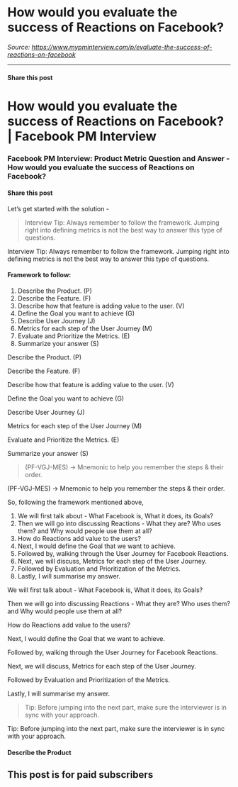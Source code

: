 # How would you evaluate the success of Reactions on Facebook?

*Source: https://www.mypminterview.com/p/evaluate-the-success-of-reactions-on-facebook*

---

#### Share this post

# How would you evaluate the success of Reactions on Facebook? | Facebook PM Interview

### Facebook PM Interview: Product Metric Question and Answer - How would you evaluate the success of Reactions on Facebook?

#### Share this post







Let’s get started with the solution -

> Interview Tip: Always remember to follow the framework. Jumping right into defining metrics is not the best way to answer this type of questions.

Interview Tip: Always remember to follow the framework. Jumping right into defining metrics is not the best way to answer this type of questions.



#### Framework to follow:



1. Describe the Product. (P)
2. Describe the Feature. (F)
3. Describe how that feature is adding value to the user. (V)
4. Define the Goal you want to achieve (G)
5. Describe User Journey (J)
6. Metrics for each step of the User Journey (M)
7. Evaluate and Prioritize the Metrics. (E)
8. Summarize your answer (S)

Describe the Product. (P)

Describe the Feature. (F)

Describe how that feature is adding value to the user. (V)

Define the Goal you want to achieve (G)

Describe User Journey (J)

Metrics for each step of the User Journey (M)

Evaluate and Prioritize the Metrics. (E)

Summarize your answer (S)



> (PF-VGJ-MES) -> Mnemonic to help you remember the steps & their order.

(PF-VGJ-MES) -> Mnemonic to help you remember the steps & their order.



So, following the framework mentioned above,



1. We will first talk about - What Facebook is, What it does, its Goals?
2. Then we will go into discussing Reactions - What they are? Who uses them? and Why would people use them at all?
3. How do Reactions add value to the users?
4. Next, I would define the Goal that we want to achieve.
5. Followed by, walking through the User Journey for Facebook Reactions.
6. Next, we will discuss, Metrics for each step of the User Journey.
7. Followed by Evaluation and Prioritization of the Metrics.
8. Lastly, I will summarise my answer.

We will first talk about - What Facebook is, What it does, its Goals?

Then we will go into discussing Reactions - What they are? Who uses them? and Why would people use them at all?

How do Reactions add value to the users?

Next, I would define the Goal that we want to achieve.

Followed by, walking through the User Journey for Facebook Reactions.

Next, we will discuss, Metrics for each step of the User Journey.

Followed by Evaluation and Prioritization of the Metrics.

Lastly, I will summarise my answer.



> Tip: Before jumping into the next part, make sure the interviewer is in sync with your approach.

Tip: Before jumping into the next part, make sure the interviewer is in sync with your approach.



#### Describe the Product

## This post is for paid subscribers


